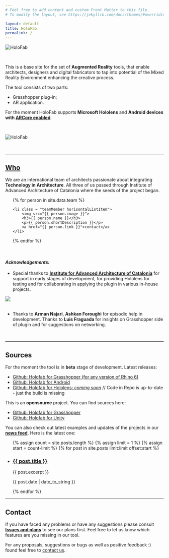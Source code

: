 ```yaml
---
# Feel free to add content and custom Front Matter to this file.
# To modify the layout, see https://jekyllrb.com/docs/themes/#overriding-theme-defaults

layout: default
title: HoloFab
permalink: /
---
```


![HoloFab](<{{ "/assets/images/GSS19-01.png" | prepend: site.baseurl | prepend: site.url }}>)

<br>

This is a base site for the set of **Augmented Reality** tools, that enable architects, designers and digital fabricators to tap into potential of the Mixed Reality Environment enhancing the creative process.

The tool consists of two parts:

- Grasshopper plug-in;
- AR application.

For the moment HoloFab supports **Microsoft Hololens** and **Android devices with [ARCore enabled](https://developers.google.com/ar/discover/supported-devices#android_play)**.

<br>

![HoloFab](<{{ "/assets/images/GSS19-00.jpg" | prepend: site.baseurl | prepend: site.url }}>)

<br>

---

## [Who](<{{ '/about' | prepend: site.baseurl | prepend: site.url }}>)

We are an international team of architects passionate about integrating **Technology in Architecture**. All three of us passed through Institute of Advanced Architecture of Catalonia where the seeds of the project began.

<ul class="team horisontalList">
{% for person in site.data.team %}

    <li class = "teamMember horisontalListItem">
        <img src="{{ person.image }}">
        <h3>{{ person.name }}</h3>
        <p>{{ person.shortDescription }}</p>
        <a href="{{ person.link }}">contact</a>
    </li>

{% endfor %}

</ul>

<br>

#### _Acknowledgements:_

- Special thanks to **[Institute for Advanced Architecture of Catalonia](https://iaac.net/)** for support in early stages of development, for providing Hololens for testing and for collaborating in applying the plugin in various in-house projects.

<div class="smallIconHolder">
<a href="https://iaac.net/"><img src="https://fablabbcn.org/img/logos/logo_partners_iaac.png"></a>
</div>

<br>

- Thanks to **Arman Najari**, **Ashkan Foroughi** for episodic help in development. Thanks to **Luis Fraguada** for insights on Grasshopper side of plugin and for suggestions on networking.

<br>

---

## Sources

For the moment the tool is in **beta** stage of development. Latest releases:

- [Github: Holofab for Grasshopper (for any version of Rhino 6)](https://github.com/HoloFab/HoloFab-Grasshopper/tree/master/_CurrentVersion)
- [Github: Holofab for Android](https://github.com/HoloFab/HoloFab-Unity/blob/master/_CurrentVersion/Android/)
- [Github: Holofab for Hololens: _coming soon_]() // Code in Repo is up-to-date - just the build is missing

<!-- For installation instructions go [here](<>). -->

This is an **opensource** project. You can find sources here:

- [Github: Holofab for Grasshopper](https://github.com/HoloFab/HoloFab-Grasshopper)
- [Github: Holofab for Unity](https://github.com/HoloFab/HoloFab-Unity)

<!-- For more detailed documentation go [here](<>). -->

You can also check out latest examples and updates of the projects in our **[news feed](<{{ '/feed' | prepend: site.baseurl | prepend: site.url }}>)**. Here is the latest one:

<ul class="cleanList">
    {% assign count = site.posts.length %}
    {% assign limit = 1 %}
    {% assign start = count-limit %}
    {% for post in site.posts limit:limit offset:start %}
        <li>
            <a href="{{ post.url }}"><h3> {{ post.title }} </h3></a>
            {{ post.excerpt }}
            <p class="right note">{{ post.date | date_to_string }}</p>
        </li>
    {% endfor %}
</ul>

---

## Contact

If you have faced any problems or have any suggestions please consult **[Issues and plans](<{{ '/issues' | prepend: site.baseurl | prepend: site.url }}>)** to see our plans first. Feel free to let us know which features are you missing in our tool.

For any proposals, suggestions or bugs as well as positive feedback :) found feel free to [contact us](<mailto:{{ site.email }}>).
